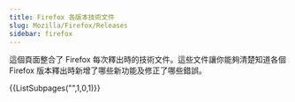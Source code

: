 ```yaml
---
title: Firefox 各版本技術文件
slug: Mozilla/Firefox/Releases
sidebar: firefox
---
```


這個頁面整合了 Firefox 每次釋出時的技術文件。這些文件讓你能夠清楚知道各個 Firefox 版本釋出時新增了哪些新功能及修正了哪些錯誤。

{{ListSubpages("",1,0,1)}}
